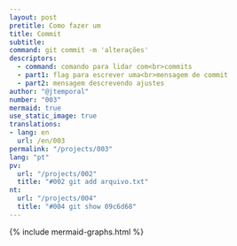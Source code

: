 ```yaml
---
layout: post
pretitle: Como fazer um
title: Commit
subtitle:
command: git commit -m 'alterações'
descriptors:
  - command: comando para lidar com<br>commits
  - part1: flag para escrever uma<br>mensagem de commit
  - part2: mensagem descrevendo ajustes
author: "@jtemporal"
number: "003"
mermaid: true
use_static_image: true
translations:
- lang: en
  url: /en/003
permalink: "/projects/003"
lang: "pt"
pv:
  url: "/projects/002"
  title: "#002 git add arquivo.txt"
nt:
  url: "/projects/004"
  title: "#004 git show 09c6d68"
---
```


{% include mermaid-graphs.html %}